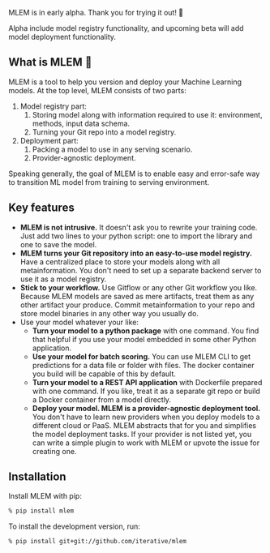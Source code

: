 MLEM is in early alpha. Thank you for trying it out! 👋

Alpha include model registry functionality, and upcoming beta will add model deployment functionality.

## What is MLEM 🐶

MLEM is a tool to help you version and deploy your Machine Learning models. At the top level, MLEM consists of two parts:

1. Model registry part:
    1. Storing model along with information required to use it: environment, methods, input data schema.
    2. Turning your Git repo into a model registry.
2. Deployment part:
    1. Packing a model to use in any serving scenario.
    2. Provider-agnostic deployment.

Speaking generally, the goal of MLEM is to enable easy and error-safe way to transition ML model from training to serving environment.

## Key features

- **MLEM is not intrusive.** It doesn't ask you to rewrite your training code. Just add two lines to your python script: one to import the library and one to save the model.
- **MLEM turns your Git repository into an easy-to-use model registry.** Have a centralized place to store your models along with all metainformation. You don't need to set up a separate backend server to use it as a model registry.
- **Stick to your workflow.** Use Gitflow or any other Git workflow you like. Because MLEM models are saved as mere artifacts, treat them as any other artifact your produce. Commit metainformation to your repo and store model binaries in any other way you usually do.
- Use your model whatever your like:
    - **Turn your model to a python package** with one command. You find that helpful if you use your model embedded in some other Python application.
    - **Use your model for batch scoring.** You can use MLEM CLI to get predictions for a data file or folder with files. The docker container you build will be capable of this by default.
    - **Turn your model to a REST API application** with Dockerfile prepared with one command. If you like, treat it as a separate git repo or build a Docker container from a model directly.
    - **Deploy your model. MLEM is a provider-agnostic deployment tool.** You don't have to learn new providers when you deploy models to a different cloud or PaaS. MLEM abstracts that for you and simplifies the model deployment tasks. If your provider is not listed yet, you can write a simple plugin to work with MLEM or upvote the issue for creating one.

## Installation

Install MLEM with pip:

```bash
% pip install mlem
```

To install the development version, run:

```bash
% pip install git+git://github.com/iterative/mlem
```
